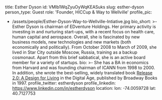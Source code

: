 title: Esther Dyson
id: VMlb1WqZyuOyWqKEASuks
slug: esther-dyson
person_type: Guest
role: 'Founder, HICCup & Way to Wellville'
profile_pic:
  - /assets/people/Esther-Dyson-Way-to-Wellville-Intiative.jpg
bio_short: >-
  Esther Dyson is chairman of EDventure Holdings. Her primary activity is
  investing in and nurturing start-ups, with a recent focus on health care,
  human capital and aerospace. Overall, she is fascinated by new business
  models, new technologies and new markets (both economically and politically).
  From October 2008 to March of 2009, she lived in Star City outside Moscow,
  Russia, training as a backup cosmonaut. Apart from this brief sabbatical, she
  is an active board member for a variety of startups.
bio: >-
  She has a BA in economics from Harvard and was founding chairman of ICANN from
  1998 to 2000. In addition, she wrote the best-selling, widely translated book
  [Release 2.0: A Design for
  Living](http://www.amazon.com/exec/obidos/ASIN/0767900111/) in the Digital
  Age, published by Broadway Books in 1997.
profile_twitter: estherdyson
profile_linkedin: https://www.linkedin.com/in/estherdyson
location:
  lon: -74.0059728
  lat: 40.7127753

